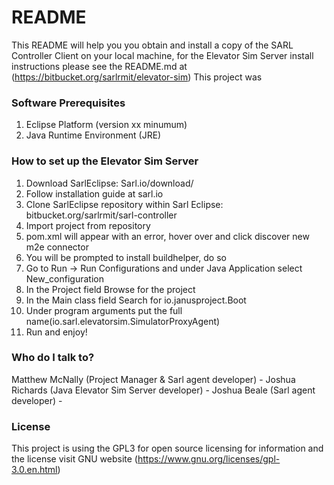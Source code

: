 # README #

This README will help you you obtain and install a copy of the SARL Controller Client on your local machine,
for the Elevator Sim Server install instructions please see the README.md at (https://bitbucket.org/sarlrmit/elevator-sim)
This project was
### Software Prerequisites ###
1. Eclipse Platform (version xx minumum)
2. Java Runtime Environment (JRE)


### How to set up the Elevator Sim Server ###

1.  Download SarlEclipse: Sarl.io/download/
2.  Follow installation guide at sarl.io
3.  Clone SarlEclipse repository within Sarl Eclipse: bitbucket.org/sarlrmit/sarl-controller
4.  Import project from repository 
5.  pom.xml will appear with an error, hover over and click discover new m2e connector
6.  You will be prompted to install buildhelper, do so
7.  Go to Run -> Run Configurations and under Java Application select New_configuration
8.  In the Project field Browse for the project
9.  In the Main class field Search for io.janusproject.Boot
10. Under program arguments put the full name(io.sarl.elevatorsim.SimulatorProxyAgent)
11. Run and enjoy!

### Who do I talk to? ###

Matthew McNally (Project Manager & Sarl agent developer) - 
Joshua Richards (Java Elevator Sim Server developer) -
Joshua Beale (Sarl agent developer) -

### License ###
This project is using the GPL3 for open source licensing for information and the license visit GNU website (https://www.gnu.org/licenses/gpl-3.0.en.html)